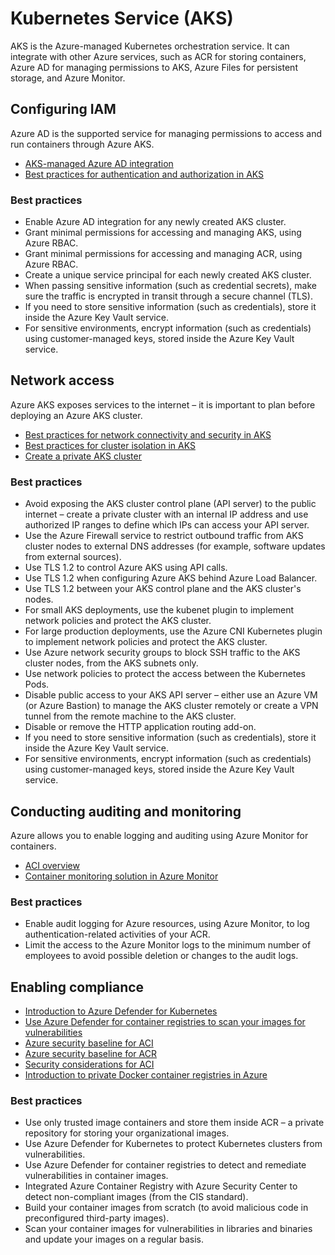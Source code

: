# Kubernetes Service (AKS)

AKS is the Azure-managed Kubernetes orchestration service. It can integrate with other Azure services, such as ACR for storing containers, Azure AD for managing permissions to AKS, Azure Files for persistent storage, and Azure Monitor.

## Configuring IAM

Azure AD is the supported service for managing permissions to access and run containers through Azure AKS.

* [AKS-managed Azure AD integration](https://docs.microsoft.com/en-us/azure/aks/managed-aad)
* [Best practices for authentication and authorization in AKS](https://docs.microsoft.com/en-us/azure/aks/operator-best-practices-identity)

### Best practices

* Enable Azure AD integration for any newly created AKS cluster.
* Grant minimal permissions for accessing and managing AKS, using Azure RBAC.
* Grant minimal permissions for accessing and managing ACR, using Azure RBAC.
* Create a unique service principal for each newly created AKS cluster.
* When passing sensitive information (such as credential secrets), make sure the traffic is encrypted in transit through a secure channel (TLS).
* If you need to store sensitive information (such as credentials), store it inside the Azure Key Vault service.
* For sensitive environments, encrypt information (such as credentials) using customer-managed keys, stored inside the Azure Key Vault service.

## Network access

Azure AKS exposes services to the internet – it is important to plan before deploying an Azure AKS cluster.

* [Best practices for network connectivity and security in AKS](https://docs.microsoft.com/en-us/azure/aks/operator-best-practices-network)
* [Best practices for cluster isolation in AKS](https://docs.microsoft.com/en-us/azure/aks/operator-best-practices-cluster-isolation)
* [Create a private AKS cluster](https://docs.microsoft.com/en-us/azure/aks/private-clusters)

### Best practices

* Avoid exposing the AKS cluster control plane (API server) to the public internet – create a private cluster with an internal IP address and use authorized IP ranges to define which IPs can access your API server.
* Use the Azure Firewall service to restrict outbound traffic from AKS cluster nodes to external DNS addresses (for example, software updates from external sources).
* Use TLS 1.2 to control Azure AKS using API calls.
* Use TLS 1.2 when configuring Azure AKS behind Azure Load Balancer.
* Use TLS 1.2 between your AKS control plane and the AKS cluster's nodes.
* For small AKS deployments, use the kubenet plugin to implement network policies and protect the AKS cluster.
* For large production deployments, use the Azure CNI Kubernetes plugin to implement network policies and protect the AKS cluster.
* Use Azure network security groups to block SSH traffic to the AKS cluster nodes, from the AKS subnets only.
* Use network policies to protect the access between the Kubernetes Pods.
* Disable public access to your AKS API server – either use an Azure VM (or Azure Bastion) to manage the AKS cluster remotely or create a VPN tunnel from the remote machine to the AKS cluster.
* Disable or remove the HTTP application routing add-on.
* If you need to store sensitive information (such as credentials), store it inside the Azure Key Vault service.
* For sensitive environments, encrypt information (such as credentials) using customer-managed keys, stored inside the Azure Key Vault service.

## Conducting auditing and monitoring

Azure allows you to enable logging and auditing using Azure Monitor for containers.

* [ACI overview](https://docs.microsoft.com/en-us/azure/azure-monitor/containers/container-insights-overview)
* [Container monitoring solution in Azure Monitor](https://docs.microsoft.com/en-us/azure/azure-monitor/containers/containers)

### Best practices

* Enable audit logging for Azure resources, using Azure Monitor, to log authentication-related activities of your ACR.
* Limit the access to the Azure Monitor logs to the minimum number of employees to avoid possible deletion or changes to the audit logs.

## Enabling compliance

* [Introduction to Azure Defender for Kubernetes](https://docs.microsoft.com/en-us/azure/security-center/defender-for-kubernetes-introduction)
* [Use Azure Defender for container registries to scan your images for vulnerabilities](https://docs.microsoft.com/en-us/azure/security-center/defender-for-container-registries-usage)
* [Azure security baseline for ACI](https://docs.microsoft.com/en-us/security/benchmark/azure/baselines/container-instances-security-baseline)
* [Azure security baseline for ACR](https://docs.microsoft.com/en-us/security/benchmark/azure/baselines/container-registry-security-baseline)
* [Security considerations for ACI](https://docs.microsoft.com/en-us/azure/container-instances/container-instances-image-security)
* [Introduction to private Docker container registries in Azure](https://docs.microsoft.com/en-us/azure/container-registry/container-registry-intro)

### Best practices

* Use only trusted image containers and store them inside ACR – a private repository for storing your organizational images.
* Use Azure Defender for Kubernetes to protect Kubernetes clusters from vulnerabilities.
* Use Azure Defender for container registries to detect and remediate vulnerabilities in container images.
* Integrated Azure Container Registry with Azure Security Center to detect non-compliant images (from the CIS standard).
* Build your container images from scratch (to avoid malicious code in preconfigured third-party images).
* Scan your container images for vulnerabilities in libraries and binaries and update your images on a regular basis.
